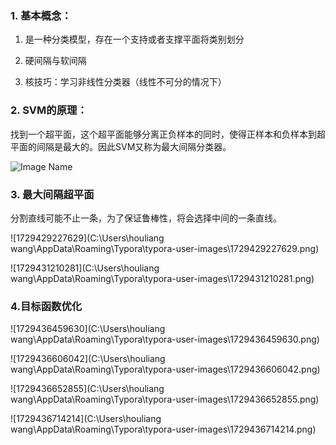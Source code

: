 ### 1. 基本概念：

1. 是一种分类模型，存在一个支持或者支撑平面将类别划分

2. 硬间隔与软间隔

3. 核技巧：学习非线性分类器（线性不可分的情况下）

### 2. SVM的原理：

找到一个超平面，这个超平面能够分离正负样本的同时，使得正样本和负样本到超平面的间隔是最大的。因此SVM又称为最大间隔分类器。

![Image Name](https://cdn.kesci.com/upload/image/rcn5h2qfws.png?imageView2/0/w/960/h/960)

### 3. 最大间隔超平面

分割直线可能不止一条，为了保证鲁棒性，将会选择中间的一条直线。

![1729429227629](C:\Users\houliang wang\AppData\Roaming\Typora\typora-user-images\1729429227629.png)

![1729431210281](C:\Users\houliang wang\AppData\Roaming\Typora\typora-user-images\1729431210281.png)

### 4.目标函数优化

![1729436459630](C:\Users\houliang wang\AppData\Roaming\Typora\typora-user-images\1729436459630.png)

![1729436606042](C:\Users\houliang wang\AppData\Roaming\Typora\typora-user-images\1729436606042.png)

![1729436652855](C:\Users\houliang wang\AppData\Roaming\Typora\typora-user-images\1729436652855.png)

![1729436714214](C:\Users\houliang wang\AppData\Roaming\Typora\typora-user-images\1729436714214.png)

